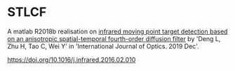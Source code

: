 # STLCF
A matlab R2018b realisation on [infrared moving point target detection based on an anisotropic spatial-temporal fourth-order diffusion filter](https://www.sciencedirect.com/science/article/abs/pii/S1350449516300366) by 'Deng L, Zhu H, Tao C, Wei Y' in 'International Journal of Optics. 2019 Dec'.

https://doi.org/10.1016/j.infrared.2016.02.010
